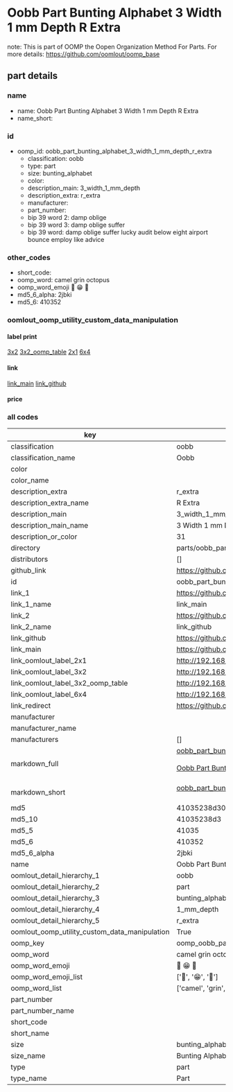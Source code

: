 # Oobb Part Bunting Alphabet 3 Width 1 mm Depth R Extra  

note: This is part of OOMP the Oopen Organization Method For Parts. For more details: https://github.com/oomlout/oomp_base

##  part details
  







### name
* name: Oobb Part Bunting Alphabet 3 Width 1 mm Depth R Extra
* name_short: 
### id
* oomp_id: oobb_part_bunting_alphabet_3_width_1_mm_depth_r_extra
  * classification: oobb
  * type: part
  * size: bunting_alphabet
  * color: 
  * description_main: 3_width_1_mm_depth
  * description_extra: r_extra
  * manufacturer: 
  * part_number: 
  * bip 39 word 2: damp oblige
  * bip 39 word 3: damp oblige suffer
  * bip 39 word: damp oblige suffer lucky audit below eight airport bounce employ like advice

### other_codes
* short_code: 
* oomp_word: camel grin octopus
* oomp_word_emoji :camel: :grin: :octopus:
* md5_6_alpha: 2jbki
* md5_6: 410352






### oomlout_oomp_utility_custom_data_manipulation
#### label print
[3x2](http://192.168.1.245:1112/?label=oomp%202jbki)
[3x2_oomp_table](http://192.168.1.108:1112/?label=oomp%202jbki)
[2x1](http://192.168.1.242:1112/?label=oomp%202jbki)
[6x4](http://192.168.1.55:1112/?label=oomp%202jbki)    

#### link

[link_main](https://github.com/oomlout/oomlout_oomp_version_1_messy/tree/main/parts/oobb_part_bunting_alphabet_3_width_1_mm_depth_r_extra) [link_github](https://github.com/oomlout/oomlout_oomp_version_1_messy/tree/main/parts/oobb_part_bunting_alphabet_3_width_1_mm_depth_r_extra)                             

#### price







### all codes 
| key | value |  
| --- | --- |  
| classification | oobb |  
| classification_name | Oobb |  
| color |  |  
| color_name |  |  
| description_extra | r_extra |  
| description_extra_name | R Extra |  
| description_main | 3_width_1_mm_depth |  
| description_main_name | 3 Width 1 mm Depth |  
| description_or_color | 31 |  
| directory | parts/oobb_part_bunting_alphabet_3_width_1_mm_depth_r_extra |  
| distributors | [] |  
| github_link | https://github.com/oomlout/oomlout_oomp_part_src/tree/main/parts/oobb_part_bunting_alphabet_3_width_1_mm_depth_r_extra |  
| id | oobb_part_bunting_alphabet_3_width_1_mm_depth_r_extra |  
| link_1 | https://github.com/oomlout/oomlout_oomp_version_1_messy/tree/main/parts/oobb_part_bunting_alphabet_3_width_1_mm_depth_r_extra |  
| link_1_name | link_main |  
| link_2 | https://github.com/oomlout/oomlout_oomp_version_1_messy/tree/main/parts/oobb_part_bunting_alphabet_3_width_1_mm_depth_r_extra |  
| link_2_name | link_github |  
| link_github | https://github.com/oomlout/oomlout_oomp_version_1_messy/tree/main/parts/oobb_part_bunting_alphabet_3_width_1_mm_depth_r_extra |  
| link_main | https://github.com/oomlout/oomlout_oomp_version_1_messy/tree/main/parts/oobb_part_bunting_alphabet_3_width_1_mm_depth_r_extra |  
| link_oomlout_label_2x1 | http://192.168.1.242:1112/?label=oomp%202jbki |  
| link_oomlout_label_3x2 | http://192.168.1.245:1112/?label=oomp%202jbki |  
| link_oomlout_label_3x2_oomp_table | http://192.168.1.108:1112/?label=oomp%202jbki |  
| link_oomlout_label_6x4 | http://192.168.1.55:1112/?label=oomp%202jbki |  
| link_redirect | https://github.com/oomlout/oomlout_oomp_version_1_messy/tree/main/parts/oobb_part_bunting_alphabet_3_width_1_mm_depth_r_extra |  
| manufacturer |  |  
| manufacturer_name |  |  
| manufacturers | [] |  
| markdown_full | [oobb_part_bunting_alphabet_3_width_1_mm_depth_r_extra](none)<br>[](none)<br>[Oobb Part Bunting Alphabet 3 Width 1 Mm Depth R Extra](none)<br><br> |  
| markdown_short | [oobb_part_bunting_alphabet_3_width_1_mm_depth_r_extra](none)<br><br> |  
| md5 | 41035238d30588dc5307884bb16609b9 |  
| md5_10 | 41035238d3 |  
| md5_5 | 41035 |  
| md5_6 | 410352 |  
| md5_6_alpha | 2jbki |  
| name | Oobb Part Bunting Alphabet 3 Width 1 mm Depth R Extra |  
| oomlout_detail_hierarchy_1 | oobb |  
| oomlout_detail_hierarchy_2 | part |  
| oomlout_detail_hierarchy_3 | bunting_alphabet |  
| oomlout_detail_hierarchy_4 | 1_mm_depth |  
| oomlout_detail_hierarchy_5 | r_extra |  
| oomlout_oomp_utility_custom_data_manipulation | True |  
| oomp_key | oomp_oobb_part_bunting_alphabet_3_width_1_mm_depth_r_extra |  
| oomp_word | camel grin octopus |  
| oomp_word_emoji | :camel: :grin: :octopus: |  
| oomp_word_emoji_list | [':camel:', ':grin:', ':octopus:'] |  
| oomp_word_list | ['camel', 'grin', 'octopus'] |  
| part_number |  |  
| part_number_name |  |  
| short_code |  |  
| short_name |  |  
| size | bunting_alphabet |  
| size_name | Bunting Alphabet |  
| type | part |  
| type_name | Part |  
